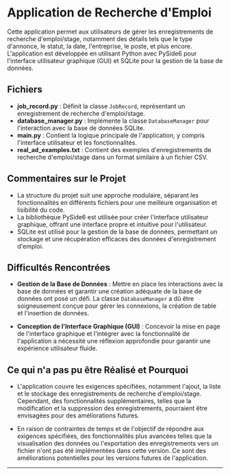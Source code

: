 # Application de Recherche d'Emploi

Cette application permet aux utilisateurs de gérer les enregistrements de recherche d'emploi/stage, notamment des détails tels que le type d'annonce, le statut, la date, l'entreprise, le poste, et plus encore. L'application est développée en utilisant Python avec PySide6 pour l'interface utilisateur graphique (GUI) et SQLite pour la gestion de la base de données.

## Fichiers

- **job_record.py** : Définit la classe `JobRecord`, représentant un enregistrement de recherche d'emploi/stage.
- **database_manager.py** : Implémente la classe `DatabaseManager` pour l'interaction avec la base de données SQLite.
- **main.py** : Contient la logique principale de l'application, y compris l'interface utilisateur et les fonctionnalités.
- **real_ad_examples.txt** : Contient des exemples d'enregistrements de recherche d'emploi/stage dans un format similaire à un fichier CSV.

## Commentaires sur le Projet

- La structure du projet suit une approche modulaire, séparant les fonctionnalités en différents fichiers pour une meilleure organisation et lisibilité du code.
- La bibliothèque PySide6 est utilisée pour créer l'interface utilisateur graphique, offrant une interface propre et intuitive pour l'utilisateur.
- SQLite est utilisé pour la gestion de la base de données, permettant un stockage et une récupération efficaces des données d'enregistrement d'emploi.

## Difficultés Rencontrées

- **Gestion de la Base de Données** : Mettre en place les interactions avec la base de données et garantir une création adéquate de la base de données ont posé un défi. La classe `DatabaseManager` a dû être soigneusement conçue pour gérer les connexions, la création de table et l'insertion de données.

- **Conception de l'Interface Graphique (GUI)** : Concevoir la mise en page de l'interface graphique et l'intégrer avec la fonctionnalité de l'application a nécessité une réflexion approfondie pour garantir une expérience utilisateur fluide.

## Ce qui n'a pas pu être Réalisé et Pourquoi

- L'application couvre les exigences spécifiées, notamment l'ajout, la liste et le stockage des enregistrements de recherche d'emploi/stage. Cependant, des fonctionnalités supplémentaires, telles que la modification et la suppression des enregistrements, pourraient être envisagées pour des améliorations futures.

- En raison de contraintes de temps et de l'objectif de répondre aux exigences spécifiées, des fonctionnalités plus avancées telles que la visualisation des données ou l'exportation des enregistrements vers un fichier n'ont pas été implémentées dans cette version. Ce sont des améliorations potentielles pour les versions futures de l'application.

---
